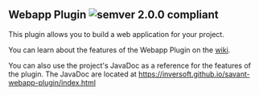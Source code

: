 ## Webapp Plugin ![semver 2.0.0 compliant](http://img.shields.io/badge/semver-2.0.0-brightgreen.svg?style=flat-square)

This plugin allows you to build a web application for your project.

You can learn about the features of the Webapp Plugin on the [wiki](https://github.com/inversoft/savant-webapp-plugin/wiki/Home).

You can also use the project's JavaDoc as a reference for the features of the plugin. The JavaDoc are located at https://inversoft.github.io/savant-webapp-plugin/index.html
